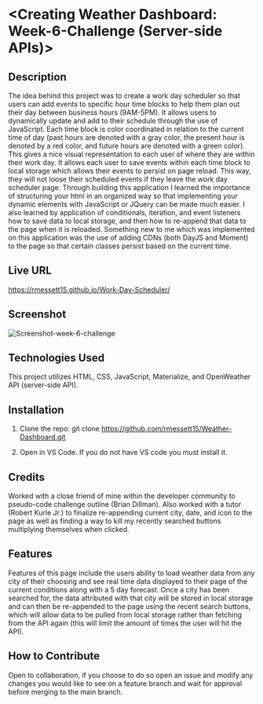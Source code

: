 # <Creating Weather Dashboard: Week-6-Challenge (Server-side APIs)>

## Description

The idea behind this project was to create a work day scheduler so that users can add events to specific hour time blocks to help them plan out their day between business hours (9AM-5PM). It allows users to dynamically update and add to their schedule through the use of JavaScript. Each time block is color coordinated in relation to the current time of day (past hours are denoted with a gray color, the present hour is denoted by a red color, and future hours are denoted with a green color). This gives a nice visual representation to each user of where they are within their work day. It allows each user to save events within each time block to local storage which allows their events to persist on page reload. This way, they will not loose their scheduled events if they leave the work day scheduler page. Through building this application I learned the importance of structuring your html in an organized way so that implementing your dynamic elements with JavaScript or JQuery can be made much easier. I also learned by application of conditionals, iteration, and event listeners how to save data to local storage, and then how to re-append that data to the page when it is reloaded. Something new to me which was implemented on this application was the use of adding CDNs (both DayJS and Moment) to the page so that certain classes persist based on the current time.

## Live URL

https://rmessett15.github.io/Work-Day-Scheduler/

## Screenshot

![Screenshot-week-6-challenge](https://user-images.githubusercontent.com/120127903/226476502-3a8bce9e-6816-4d7a-a7b6-10dd59a2cd8a.png)

## Technologies Used

This project utilizes HTML, CSS, JavaScript, Materialize, and OpenWeather API (server-side API).

## Installation

1. Clone the repo:
   git clone https://github.com/rmessett15/Weather-Dashboard.git

2. Open in VS Code. If you do not have VS code you must install it.

## Credits

Worked with a close friend of mine within the developer community to pseudo-code challenge outline (Brian Dillman). Also worked with a tutor (Robert Kurle Jr.) to finalize re-appending current city, date, and icon to the page as well as finding a way to kill my recently searched buttons multiplying themselves when clicked.

## Features

Features of this page include the users ability to load weather data from any city of their choosing and see real time data displayed to their page of the current conditions along with a 5 day forecast. Once a city has been searched for, the data attributed with that city will be stored in local storage and can then be re-appended to the page using the recent search buttons, which will allow data to be pulled from local storage rather than fetching from the API again (this will limit the amount of times the user will hit the API).

## How to Contribute

Open to collaboration, if you choose to do so open an issue and modify any changes you would like to see on a feature branch and wait for approval before merging to the main branch.
